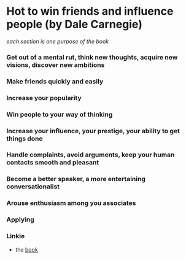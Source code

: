 # Hot to win friends and influence people (by Dale Carnegie)

_each section is one purpose of the book_ 

### Get out of a mental rut, think new thoughts, acquire new visions, discover new ambitions 

### Make friends quickly and easily 

### Increase your popularity 

### Win people to your way of thinking 

### Increase your influence, your prestige, your ability to get things done 

### Handle complaints, avoid arguments, keep your human contacts smooth and pleasant 

### Become a better speaker, a more entertaining conversationalist 

### Arouse enthusiasm among you associates 

### Applying 

### Linkie
- the [book](https://www.rfpmm.org/pdf/how-to-win-friends-and-influence-people.pdf)
